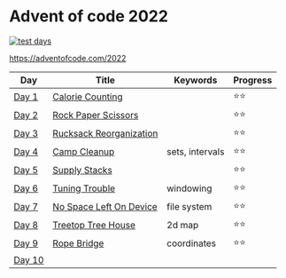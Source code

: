 # Advent of code 2022

[![test days](https://github.com/heidisu/advent-of-code-2022/actions/workflows/test-days.yml/badge.svg)](https://github.com/heidisu/advent-of-code-2022/actions/workflows/test-days.yml)

https://adventofcode.com/2022

| Day                      | Title                                                              | Keywords                                            | Progress |
|--------------------------|--------------------------------------------------------------------|-----------------------------------------------------|---------|
| [Day 1](day1/day1.fsx)   | [Calorie Counting](https://adventofcode.com/2022/day/1)            |                                       | ⭐⭐ |
| [Day 2](day2/day2.fsx) | [Rock Paper Scissors](https://adventofcode.com/2022/day/2)                   |                                                     | ⭐⭐ |
| [Day 3](day3/day3.fsx) | [Rucksack Reorganization](https://adventofcode.com/2022/day/3)     |                                               | ⭐⭐ |
| [Day 4](day4/day4.fsx) | [Camp Cleanup](https://adventofcode.com/2022/day/4)     |  sets, intervals | ⭐⭐ |
| [Day 5](day5/day5.fsx) | [Supply Stacks](https://adventofcode.com/2022/day/5)     |     | ⭐⭐ |
| [Day 6](day6/day6.fsx) | [Tuning Trouble](https://adventofcode.com/2022/day/6)     | windowing   | ⭐⭐ |
| [Day 7](day7/day7.fsx) | [No Space Left On Device](https://adventofcode.com/2022/day/7)     | file system | ⭐⭐ |
| [Day 8](day8/day8.fsx) | [Treetop Tree House](https://adventofcode.com/2022/day/8)     | 2d map | ⭐⭐ |
| [Day 9](day9/day9.fsx) | [Rope Bridge](https://adventofcode.com/2022/day/9)     | coordinates | ⭐⭐ |
| [Day 10](day10/day10.fsx) | [](https://adventofcode.com/2022/day/10)     | 
